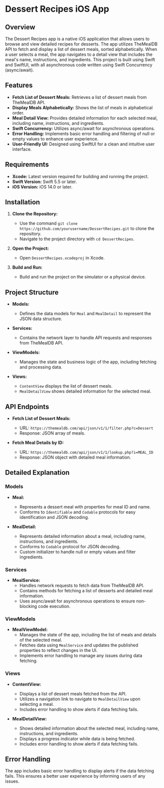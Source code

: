 

# Dessert Recipes iOS App

## Overview

The Dessert Recipes app is a native iOS application that allows users to browse and view detailed recipes for desserts. The app utilizes TheMealDB API to fetch and display a list of dessert meals, sorted alphabetically. When a user selects a meal, the app navigates to a detail view that includes the meal's name, instructions, and ingredients. This project is built using Swift and SwiftUI, with all asynchronous code written using Swift Concurrency (async/await).

## Features

- **Fetch List of Dessert Meals:** Retrieves a list of dessert meals from TheMealDB API.
- **Display Meals Alphabetically:** Shows the list of meals in alphabetical order.
- **Meal Detail View:** Provides detailed information for each selected meal, including name, instructions, and ingredients.
- **Swift Concurrency:** Utilizes async/await for asynchronous operations.
- **Error Handling:** Implements basic error handling and filtering of null or empty values to enhance user experience.
- **User-Friendly UI:** Designed using SwiftUI for a clean and intuitive user interface.

## Requirements

- **Xcode:** Latest version required for building and running the project.
- **Swift Version:** Swift 5.5 or later.
- **iOS Version:** iOS 14.0 or later.

## Installation

1. **Clone the Repository:**
   - Use the command `git clone https://github.com/yourusername/DessertRecipes.git` to clone the repository.
   - Navigate to the project directory with `cd DessertRecipes`.

2. **Open the Project:**
   - Open `DessertRecipes.xcodeproj` in Xcode.

3. **Build and Run:**
   - Build and run the project on the simulator or a physical device.

## Project Structure

- **Models:**
  - Defines the data models for `Meal` and `MealDetail` to represent the JSON data structure.

- **Services:**
  - Contains the network layer to handle API requests and responses from TheMealDB API.

- **ViewModels:**
  - Manages the state and business logic of the app, including fetching and processing data.

- **Views:**
  - `ContentView` displays the list of dessert meals.
  - `MealDetailView` shows detailed information for the selected meal.

## API Endpoints

- **Fetch List of Dessert Meals:**
  - URL: `https://themealdb.com/api/json/v1/1/filter.php?c=Dessert`
  - Response: JSON array of meals.

- **Fetch Meal Details by ID:**
  - URL: `https://themealdb.com/api/json/v1/1/lookup.php?i=MEAL_ID`
  - Response: JSON object with detailed meal information.

## Detailed Explanation

### Models
- **Meal:**
  - Represents a dessert meal with properties for meal ID and name.
  - Conforms to `Identifiable` and `Codable` protocols for easy identification and JSON decoding.
  
- **MealDetail:**
  - Represents detailed information about a meal, including name, instructions, and ingredients.
  - Conforms to `Codable` protocol for JSON decoding.
  - Custom initializer to handle null or empty values and filter ingredients.

### Services
- **MealService:**
  - Handles network requests to fetch data from TheMealDB API.
  - Contains methods for fetching a list of desserts and detailed meal information.
  - Uses async/await for asynchronous operations to ensure non-blocking code execution.

### ViewModels
- **MealViewModel:**
  - Manages the state of the app, including the list of meals and details of the selected meal.
  - Fetches data using `MealService` and updates the published properties to reflect changes in the UI.
  - Implements error handling to manage any issues during data fetching.

### Views
- **ContentView:**
  - Displays a list of dessert meals fetched from the API.
  - Utilizes a navigation link to navigate to `MealDetailView` upon selecting a meal.
  - Includes error handling to show alerts if data fetching fails.

- **MealDetailView:**
  - Shows detailed information about the selected meal, including name, instructions, and ingredients.
  - Displays a progress indicator while data is being fetched.
  - Includes error handling to show alerts if data fetching fails.

## Error Handling

The app includes basic error handling to display alerts if the data fetching fails. This ensures a better user experience by informing users of any issues.

